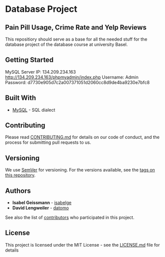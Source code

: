 # Database Project
## Pain Pill Usage, Crime Rate and Yelp Reviews

This repositiory should serve as a base for all the needed stuff for the database project of the database course
at university Basel.

## Getting Started

MySQL Server IP: 
134.209.234.163
http://134.209.234.163/phpmyadmin/index.php
Username:
Admin
Password:
d7730e905d7c2a007371051d2060cc8d9de4ba9230e7bfc8
## Built With

* [MySQL](https://www.mysql.com/) - SQL dialect


## Contributing

Please read [CONTRIBUTING.md](https://gist.github.com/PurpleBooth/b24679402957c63ec426) for details on our code of conduct, and the process for submitting pull requests to us.

## Versioning

We use [SemVer](http://semver.org/) for versioning. For the versions available, see the [tags on this repository](https://github.com/your/project/tags). 

## Authors

* **Isabel Geissmann**  - [isabelge](https://github.com/isabelge)
* **David Lengweiler**  - [datomo](https://github.com/datomo)

See also the list of [contributors](https://github.com/your/project/contributors) who participated in this project.

## License

This project is licensed under the MIT License - see the [LICENSE.md](LICENSE.md) file for details


